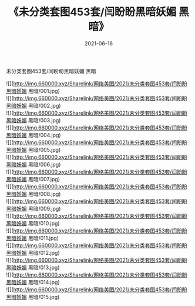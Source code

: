 ﻿---
layout: post
title:  《未分类套图453套/闫盼盼黑暗妖媚 黑暗》
date:   2021-06-16
img: http://img.660000.xyz/Sharelink/网络美图/2021/未分类套图453套/闫盼盼黑暗妖媚 黑暗/000.jpg
categories: [美女, 清纯, 唯美]
---

未分类套图453套/闫盼盼黑暗妖媚 黑暗

 ![](http://img.660000.xyz/Sharelink/网络美图/2021/未分类套图453套/闫盼盼黑暗妖媚 黑暗/001.jpg) <br>![](http://img.660000.xyz/Sharelink/网络美图/2021/未分类套图453套/闫盼盼黑暗妖媚 黑暗/002.jpg) <br>![](http://img.660000.xyz/Sharelink/网络美图/2021/未分类套图453套/闫盼盼黑暗妖媚 黑暗/003.jpg) <br>![](http://img.660000.xyz/Sharelink/网络美图/2021/未分类套图453套/闫盼盼黑暗妖媚 黑暗/004.jpg) <br>![](http://img.660000.xyz/Sharelink/网络美图/2021/未分类套图453套/闫盼盼黑暗妖媚 黑暗/005.jpg) <br>![](http://img.660000.xyz/Sharelink/网络美图/2021/未分类套图453套/闫盼盼黑暗妖媚 黑暗/006.jpg) <br>![](http://img.660000.xyz/Sharelink/网络美图/2021/未分类套图453套/闫盼盼黑暗妖媚 黑暗/007.jpg) <br>![](http://img.660000.xyz/Sharelink/网络美图/2021/未分类套图453套/闫盼盼黑暗妖媚 黑暗/008.jpg) <br>![](http://img.660000.xyz/Sharelink/网络美图/2021/未分类套图453套/闫盼盼黑暗妖媚 黑暗/009.jpg) <br>![](http://img.660000.xyz/Sharelink/网络美图/2021/未分类套图453套/闫盼盼黑暗妖媚 黑暗/010.jpg) <br>![](http://img.660000.xyz/Sharelink/网络美图/2021/未分类套图453套/闫盼盼黑暗妖媚 黑暗/011.jpg) <br>![](http://img.660000.xyz/Sharelink/网络美图/2021/未分类套图453套/闫盼盼黑暗妖媚 黑暗/012.jpg) <br>![](http://img.660000.xyz/Sharelink/网络美图/2021/未分类套图453套/闫盼盼黑暗妖媚 黑暗/013.jpg) <br>![](http://img.660000.xyz/Sharelink/网络美图/2021/未分类套图453套/闫盼盼黑暗妖媚 黑暗/014.jpg) <br>![](http://img.660000.xyz/Sharelink/网络美图/2021/未分类套图453套/闫盼盼黑暗妖媚 黑暗/015.jpg) <br>